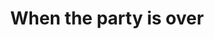 ---
layout: art
title: When the party is over
image: assets/img/gallery/side_portrait.jpg
spotify_song: https://open.spotify.com/track/43zdsphuZLzwA9k4DJhU0I?si=e518885c5d3349dc
---